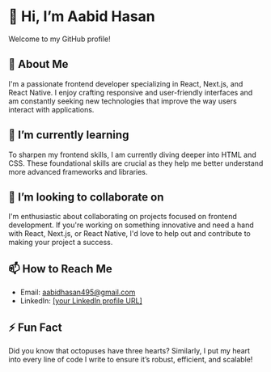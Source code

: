 # 👋 Hi, I’m Aabid Hasan

Welcome to my GitHub profile! 

## 👀 About Me
I'm a passionate frontend developer specializing in React, Next.js, and React Native. I enjoy crafting responsive and user-friendly interfaces and am constantly seeking new technologies that improve the way users interact with applications.

## 🌱 I’m currently learning
To sharpen my frontend skills, I am currently diving deeper into HTML and CSS. These foundational skills are crucial as they help me better understand more advanced frameworks and libraries.

## 💞️ I’m looking to collaborate on
I'm enthusiastic about collaborating on projects focused on frontend development. If you're working on something innovative and need a hand with React, Next.js, or React Native, I'd love to help out and contribute to making your project a success.

## 📫 How to Reach Me
- Email: aabidhasan495@gmail.com
- LinkedIn: [[your LinkedIn profile URL]](https://www.linkedin.com/in/aabidhasan495/)


## ⚡ Fun Fact
Did you know that octopuses have three hearts? Similarly, I put my heart into every line of code I write to ensure it’s robust, efficient, and scalable!

